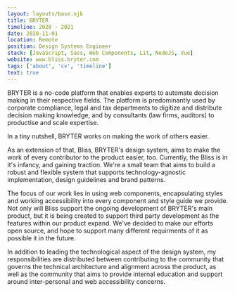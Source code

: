 ```yaml
---
layout: layouts/base.njk
title: BRYTER
timeline: 2020 - 2021
date: 2020-11-01
location: Remote
position: Design Systems Engineer
stack: [JavaScript, Sass, Web Components, Lit, NodeJS, Vue]
website: www.bliss.bryter.com
tags: ['about', 'cv', 'timeline']
text: true
---
```


BRYTER is a no-code platform that enables experts to automate decision making in their respective fields. The platform is predominantly used by corporate compliance, legal and tax departments to digitize and distribute decision making knowledge, and by consultants (law firms, auditors) to productise and scale expertise.

In a tiny nutshell, BRYTER works on making the work of others easier.

As an extension of that, Bliss, BRYTER's design system, aims to make the work of every contributor to the product easier, too. Currently, the Bliss is in it's infancy, and gaining traction. We're a small team that aims to build a robust and flexible system that supports technology-agnostic implementation, design guidelines and brand patterns.

The focus of our work lies in using web components, encapsulating styles and working accessibility into every component and style guide we provide. Not only will Bliss support the ongoing development of BRYTER's main product, but it is being created to support third party development as the features within our product expand. We've decided to make our efforts open source, and hope to support many different requirments of it as possible it in the future.

In addition to leading the technological aspect of the design system, my responsibilities are distributed between contributing to the community that governs the technical architecture and alignment across the product, as well as the community that aims to provide internal education and support around inter-personal and web accessibility concerns.
